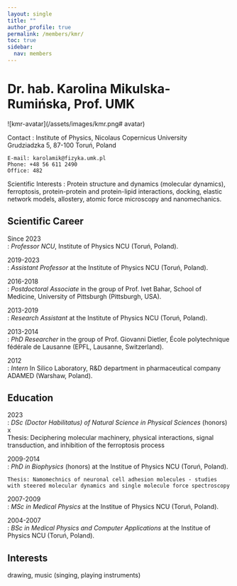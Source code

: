 ```yaml
---
layout: single
title: ""
author_profile: true
permalink: /members/kmr/
toc: true
sidebar:
  nav: members
---
```


Dr. hab. Karolina Mikulska-Rumińska, Prof. UMK
===================

![kmr-avatar](/assets/images/kmr.png# avatar)

Contact
:   Institute of Physics, Nicolaus Copernicus University  
    Grudziadzka 5, 87-100 Toruń, Poland  

    E-mail: karolamik@fizyka.umk.pl  
    Phone: +48 56 611 2490   
    Office: 482  

Scientific Interests
:   Protein structure and dynamics (molecular dynamics), ferroptosis, protein-protein and protein-lipid interactions, docking, elastic network models, allostery, atomic force microscopy and nanomechanics.

Scientific Career
-----------------

Since 2023  
:   *Professor NCU*, Institute of Physics NCU (Toruń, Poland).  

2019-2023  
:   *Assistant Professor* at the Institute of Physics NCU (Toruń, Poland).  

2016-2018  
:   *Postdoctoral Associate* in the group of Prof. Ivet Bahar, School of Medicine, University of Pittsburgh (Pittsburgh, USA).  

2013-2019  
:   *Research Assistant* at the Institute of Physics NCU (Toruń, Poland).  

2013-2014  
:   *PhD Researcher* in the group of Prof. Giovanni Dietler, École polytechnique fédérale de Lausanne (EPFL, Lausanne, Switzerland).  

2012  
:   *Intern* In Silico Laboratory, R&D department in pharmaceutical company ADAMED (Warshaw, Poland).  


Education
---------

2023  
:   *DSc (Doctor Habilitatus) of Natural Science in Physical Sciences* (honors)
x  
    Thesis: Deciphering molecular machinery, physical interactions, signal transduction, and inhibition of the ferroptosis process  

2009-2014  
:   *PhD in Biophysics* (honors) at the Institue of Physics NCU (Toruń, Poland).
  
    Thesis: Namomechnics of neuronal cell adhesion molecules - studies with steered molecular dynamics and single molecule force spectroscopy   
    
2007-2009  
:   *MSc in Medical Physics* at the Institue of Physics NCU (Toruń, Poland).
  
2004-2007  
:   *BSc in Medical Physics and Computer Applications* at the Institue of Physics NCU (Toruń, Poland).
  
      

Interests
---------

drawing, music (singing, playing instruments)
